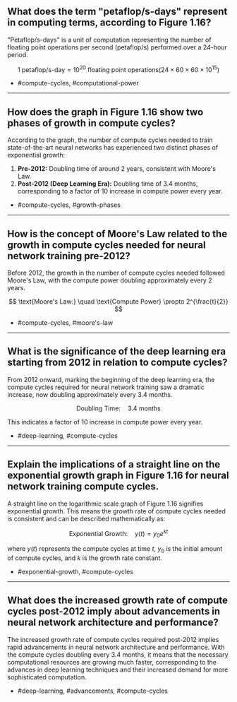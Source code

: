 ## What does the term "petaflop/s-days" represent in computing terms, according to Figure 1.16?

"Petaflop/s-days" is a unit of computation representing the number of floating point operations per second (petaflop/s) performed over a 24-hour period. 

$$
1 \text{ petaflop/s-day} = 10^{20} \text{ floating point operations} (24 \times 60 \times 60 \times 10^{15})
$$

- #compute-cycles, #computational-power

---

## How does the graph in Figure 1.16 show two phases of growth in compute cycles?

According to the graph, the number of compute cycles needed to train state-of-the-art neural networks has experienced two distinct phases of exponential growth:

1. **Pre-2012:** Doubling time of around 2 years, consistent with Moore's Law.
2. **Post-2012 (Deep Learning Era):** Doubling time of 3.4 months, corresponding to a factor of 10 increase in compute power every year.

- #compute-cycles, #growth-phases

---

## How is the concept of Moore's Law related to the growth in compute cycles needed for neural network training pre-2012?

Before 2012, the growth in the number of compute cycles needed followed Moore's Law, with the compute power doubling approximately every 2 years. 

$$
\text{Moore's Law:} \quad \text{Compute Power} \propto 2^{\frac{t}{2}}
$$

- #compute-cycles, #moore's-law

---

## What is the significance of the deep learning era starting from 2012 in relation to compute cycles?

From 2012 onward, marking the beginning of the deep learning era, the compute cycles required for neural network training saw a dramatic increase, now doubling approximately every 3.4 months.

$$
\text{Doubling Time:} \quad 3.4 \text{ months}
$$

This indicates a factor of 10 increase in compute power every year.

- #deep-learning, #compute-cycles

---

## Explain the implications of a straight line on the exponential growth graph in Figure 1.16 for neural network training compute cycles.

A straight line on the logarithmic scale graph of Figure 1.16 signifies exponential growth. This means the growth rate of compute cycles needed is consistent and can be described mathematically as:

$$
\text{Exponential Growth:} \quad y(t) = y_0 e^{kt}
$$

where $y(t)$ represents the compute cycles at time $t$, $y_0$ is the initial amount of compute cycles, and $k$ is the growth rate constant.

- #exponential-growth, #compute-cycles

---

## What does the increased growth rate of compute cycles post-2012 imply about advancements in neural network architecture and performance?

The increased growth rate of compute cycles required post-2012 implies rapid advancements in neural network architecture and performance. With the compute cycles doubling every 3.4 months, it means that the necessary computational resources are growing much faster, corresponding to the advances in deep learning techniques and their increased demand for more sophisticated computation.

- #deep-learning, #advancements, #compute-cycles